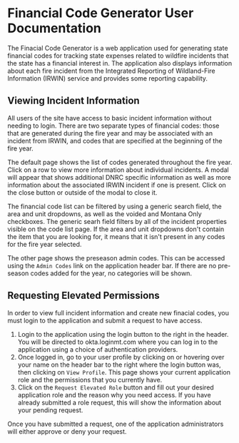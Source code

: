 # Financial Code Generator User Documentation

The Finacial Code Generator is a web application used for generating
state financial codes for tracking state expenses related to wildfire
incidents that the state has a financial interest in. The application
also displays information about each fire incident from the Integrated
Reporting of Wildland-Fire Information (IRWIN) service and provides
some reporting capability.

## Viewing Incident Information

All users of the site have access to basic incident information
without needing to login. There are two separate types of financial
codes: those that are generated during the fire year and may be
associated with an incident from IRWIN, and codes that are specified
at the beginning of the fire year.

The default page shows the list of codes generated throughout the fire
year. Click on a row to view more information about individual
incidents. A modal will appear that shows additional DNRC specific
information as well as more information about the associated IRWIN
incident if one is present. Click on the close button or outside of the
modal to close it.

The financial code list can be filtered by using a generic search
field, the area and unit dropdowns, as well as the voided and Montana
Only checkboxes. The generic searh field filters by all of the
incident properties visible on the code list page. If the
area and unit dropdowns don't contain the item that you are looking
for, it means that it isn't present in any codes for the fire year
selected.

The other page shows the preseason admin codes. This can be accessed
using the `Admin Codes` link on the application header bar. If there
are no pre-season codes added for the year, no categories will be shown.

## Requesting Elevated Permissions

In order to view full incident information and create new
finacial codes, you must login to the application and submit a request
to have access.

1. Login to the application using the login button to the right in the
   header. You will be directed to okta.loginmt.com where you can log
   in to the application using a choice of authentication providers.
2. Once logged in, go to your user profile by clicking on or hovering
   over your name on the header bar to the right where the login
   button was, then clicking on `View Profile`. This page shows your
   current application role and the permissions that you currently have.
3. Click on the `Request Elevated Role` button and fill out your
   desired application role and the reason why you need access. If you
   have already submitted a role request, this will show the
   information about your pending request.

Once you have submitted a request, one of the application
administrators will either approve or deny your request.
